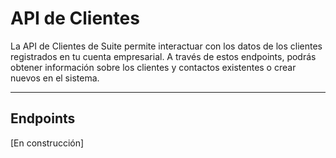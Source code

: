 # API de Clientes

La API de Clientes de Suite permite interactuar con los datos de los clientes registrados en tu cuenta empresarial. A través de estos endpoints, podrás obtener información sobre los clientes y contactos existentes o crear nuevos en el sistema.

---

## Endpoints

[En construcción]